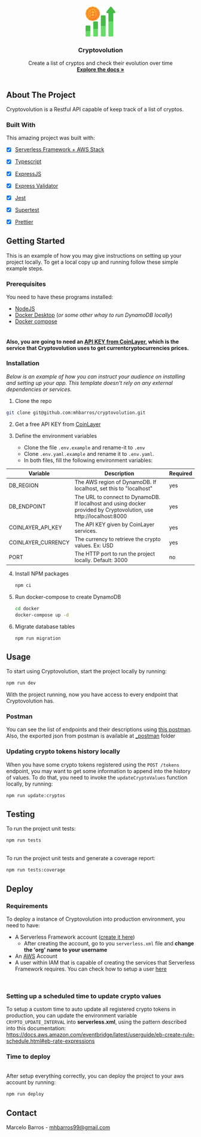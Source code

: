 <!-- PROJECT LOGO -->
<br />
<div align="center">
  <a href="https://github.com/mhbarros/cryptovolution">
    <img src="img/logo.png" alt="Logo" width="80" height="80">
  </a>

<h3 align="center">Cryptovolution</h3>

  <p align="center">
    Create a list of cryptos and check their evolution over time
    <br />
    <a href="https://github.com/mhbarros/cryptovolution/blob/main/README.md"><strong>Explore the docs »</strong></a>
    <br />
    <br />
  </p>
</div>

<!-- ABOUT THE PROJECT -->
## About The Project

Cryptovolution is a Restful API capable of keep track of a list of cryptos.



### Built With
This amazing project was built with:

- [x] [Serverless Framework + AWS Stack](https://www.serverless.com/)
- [x] [Typescript](https://www.typescriptlang.org/)
- [x] [ExpressJS](https://expressjs.com/pt-br/)
- [x] [Express Validator](https://express-validator.github.io/docs/)
- [x] [Jest](https://jestjs.io/pt-BR/)
- [x] [Supertest](https://github.com/visionmedia/supertest)
- [x] [Prettier](https://prettier.io/)


<!-- GETTING STARTED -->
## Getting Started

This is an example of how you may give instructions on setting up your project locally.
To get a local copy up and running follow these simple example steps.

### Prerequisites
You need to have these programs installed:
* [NodeJS](https://nodejs.org/en/)
* [Docker Desktop](https://www.docker.com/) (_or some other whay to run DynamoDB locally_)
* [Docker compose](https://docs.docker.com/compose/install/)
<br/><br/>
#### Also, you are going to need an [API KEY from CoinLayer](https://coinlayer.com/documentation), which is the service that Cryptovolution uses to get currentcryptocurrencies prices.

### Installation


_Below is an example of how you can instruct your audience on installing and setting up your app. This template doesn't rely on any external dependencies or services._
1. Clone the repo
```sh
git clone git@github.com:mhbarros/cryptovolution.git
```

2. Get a free API KEY from [CoinLayer](https://coinlayer.com/documentation)

3. Define the environment variables<br/>
   - Clone the file `.env.example` and rename-it to `.env`
   - Clone `.env.yaml.example` and rename it to `.env.yaml`.
   - In both files, fill the following environment variables:<br/>
   
| Variable           | Description                                                                                                         | Required |
|--------------------|---------------------------------------------------------------------------------------------------------------------|----------|
| DB_REGION          | The AWS region of DynamoDB. If localhost, set this to "localhost"                                                   | yes      |
| DB_ENDPOINT        | The URL to connect to DynamoDB. If localhost and using docker provided by Cryptovolution, use http://localhost:8000 | yes      |
| COINLAYER_API_KEY  | The API KEY given by CoinLayer services.                                                                            | yes      |
| COINLAYER_CURRENCY | The currency to retrieve the crypto values. Ex: USD                                                                 | yes      |
| PORT               | The HTTP port to run the project locally. Default: 3000                                                             | no       |


4. Install NPM packages
    ```sh
    npm ci
    ```
   
5. Run docker-compose to create DynamoDB
    ```sh
   cd docker
   docker-compose up -d
    ```
   
6. Migrate database tables
    ```sh
   npm run migration
    ```


<!-- USAGE -->
## Usage
To start using Cryptovolution, start the project locally by running:
```sh
npm run dev
```

With the project running, now you have access to every endpoint that Cryptovolution has.

### Postman
You can see the list of endpoints and their descriptions using [this postman](https://www.getpostman.com/collections/d14eb4627c26d935548a). Also, the exported json from postman is available at [_postman](https://github.com/mhbarros/cryptovolution/tree/main/_postman) folder

### Updating crypto tokens history locally
When you have some crypto tokens registered using the `POST /tokens` endpoint, you may want to get some information to append into the history of values. To do that, you need to invoke the `updateCryptoValues` function locally, by running:

```sh
npm run update:cryptos
```

## Testing
To run the project unit tests:
```sh
npm run tests
```
<br/>
To run the project unit tests and generate a coverage report:

```sh
npm run tests:coverage
```

## Deploy

### Requirements
To deploy a instance of Cryptovolution into production environment, you need to have:
- A Serverless Framework account ([create it here](https://app.serverless.com/))
    - After creating the account, go to you `serverless.xml` file and **change the 'org' name to your username**
- An [AWS](https://aws.amazon.com/pt/) Account
- A user within IAM that is capable of creating the services that Serverless Framework requires. You can check how to setup a user [here](https://www.serverless.com/framework/docs/providers/aws/guide/credentials)

<br/>

### Setting up a scheduled time to update crypto values
To setup a custom time to auto update all registered crypto tokens in production, you can update the environment variable `CRYPTO_UPDATE_INTERVAL` into **serverless.xml**, using the pattern described into this documentation: https://docs.aws.amazon.com/eventbridge/latest/userguide/eb-create-rule-schedule.html#eb-rate-expressions

### Time to deploy
<br/>
After setup everything correctly, you can deploy the project to your aws account by running:

```sh
npm run deploy
```



<!-- CONTACT -->
## Contact

Marcelo Barros - mhbarros99@gmail.com


<!-- MARKDOWN LINKS & IMAGES -->
[linkedin-url]: https://linkedin.com/in/mhbarros
